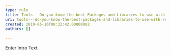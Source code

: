 ```yaml
---
type: rule
title: Tools - Do you know the best Packages and Libraries to use with React?
uri: tools---do-you-know-the-best-packages-and-libraries-to-use-with-react
created: 2019-05-16T08:32:42.0000000Z
authors: []

---
```




<span class='intro'> Enter Intro Text </span>




